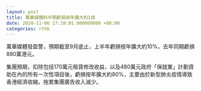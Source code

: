 ```yaml
---
layout: post
title: 萬華媒體料中期虧損按年擴大約1成
date: 2020-11-06 17:10:01.000000000 +08:00
categories: rthk
---
```


萬華媒體發盈警，預期截至9月底止，上半年虧損按年擴大約10%，去年同期虧損880萬港元。

集團預期，扣除包括170萬元租賃修改收益，以及480萬元政府「保就業」計劃資助在內的所有一次性項目後，虧損按年擴大約80%，主要由於新型肺炎疫情導致香港經濟收縮，拖累集團廣告收入減少。

